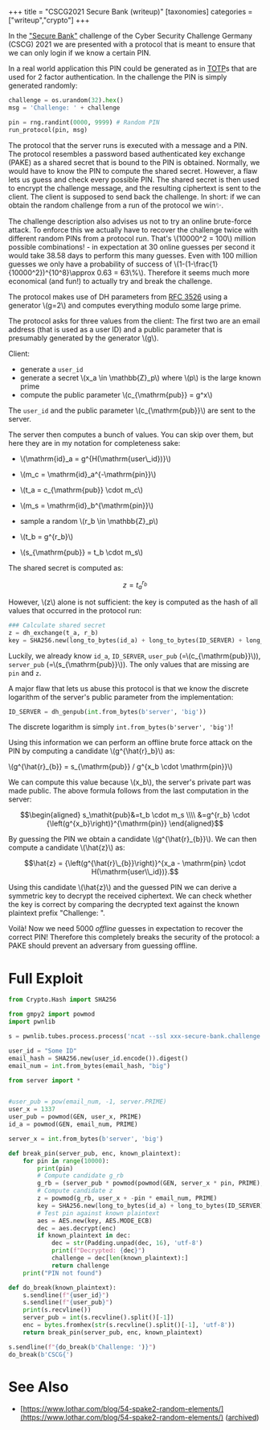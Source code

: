 +++
title = "CSCG2021 Secure Bank (writeup)"
[taxonomies]
categories = ["writeup","crypto"]
+++

In the ["Secure Bank"](https://earth.cscg.live/tasks/secure-bank) challenge of the Cyber Security Challenge Germany (CSCG) 2021
we are presented with a protocol that is meant to ensure that
we can only login if we know a certain PIN.

In a real world application this PIN could be generated as in [TOTP](https://en.wikipedia.org/wiki/Time-based_One-Time_Password)s that are used for 2 factor authentication.
In the challenge the PIN is simply generated randomly:

```python
challenge = os.urandom(32).hex()
msg = 'Challenge: ' + challenge

pin = rng.randint(0000, 9999) # Random PIN
run_protocol(pin, msg)
```

The protocol that the server runs is executed with a message and a PIN.
The protocol resembles a password based authenticated key exchange (PAKE) 
as a shared secret that is bound to the PIN is obtained.
Normally, we would have to know the PIN to compute the shared secret.
However, a flaw lets us guess and check every possible PIN.
The shared secret is then used to encrypt the challenge message,
and the resulting ciphertext is sent to the client.
The client is supposed to send back the challenge.
In short: if we can obtain the random challenge from a run of the protocol we win✨.

The challenge description also advises us not to try an online brute-force attack.
To enforce this we actually have to recover the challenge twice with different random PINs from a protocol run.
That's \\(10000^2 = 100\\) million possible combinations! - in expectation at 30 online guesses per second it would take 38.58 days to perform this many guesses. Even with 100 million guesses we only have a
probability of success of \\(1-(1-\frac{1}{10000^2})^{10^8}\approx 0.63 = 63\\%\\).
Therefore it seems much more economical (and fun!) to actually try and break the challenge.

The protocol makes use of DH parameters from [RFC 3526](https://www.ietf.org/rfc/rfc3526.txt)
using a generator \\(g=2\\) and computes everything modulo some large prime.

The protocol asks for three values from the client:
The first two are an email address (that is used as a user ID) and a public parameter
that is presumably generated by the generator \\(g\\).

Client:
- generate a `user_id`
- generate a secret \\(x_a \in \mathbb{Z}_p\\) where \\(p\\) is the large known prime
- compute the public parameter \\(c_{\mathrm{pub}} = g^x\\)

The `user_id` and the public parameter \\(c_{\mathrm{pub}}\\) are sent to the server.

The server then computes a bunch of values.
You can skip over them, but here they are in my notation for completeness sake:

- \\(\mathrm{id}_a = g^{H(\mathrm{user\\_id})}\\)
- \\(m_c = \mathrm{id}_a^{-\mathrm{pin}}\\)
- \\(t_a = c_{\mathrm{pub}} \cdot m_c\\)

- \\(m_s = \mathrm{id}_b^{\mathrm{pin}}\\)
- sample a random \\(r_b \in \mathbb{Z}_p\\)
- \\(t_b = g^{r_b}\\)
- \\(s_{\mathrm{pub}} = t_b \cdot m_s\\)

The shared secret is computed as:

$$z = t_a^{r_b}$$

However, \\(z\\) alone is not sufficient:
the key is computed as the hash of all values that occurred in the protocol run:

```python
### Calculate shared secret
z = dh_exchange(t_a, r_b)
key = SHA256.new(long_to_bytes(id_a) + long_to_bytes(ID_SERVER) + long_to_bytes(user_pub) + long_to_bytes(server_pub) + long_to_bytes(pin) + long_to_bytes(z)).digest()
```

Luckily, we already know `id_a`, `ID_SERVER`, `user_pub` (=\\(c_{\mathrm{pub}}\\)), `server_pub` (=\\(s_{\mathrm{pub}}\\)).
The only values that are missing are `pin` and `z`.

A major flaw that lets us abuse this protocol is
that we know the discrete logarithm of the server's public
parameter from the implementation:

```python
ID_SERVER = dh_genpub(int.from_bytes(b'server', 'big'))
```

The discrete logarithm is simply `int.from_bytes(b'server', 'big')`!

Using this information we can perform an offline brute force attack on the PIN
by computing a candidate \\(g^{\hat{r}_b}\\) as:

\\(g^{\hat{r}\_{b}} = s\_{\mathrm{pub}} / g^{x_b \cdot \mathrm{pin}}\\)

We can compute this value because \\(x_b\\), the server's private part was made public.
The above formula follows from the last computation in the server: 

$$\begin{aligned}
s_\mathit{pub}&=t_b \cdot m_s \\\\
&=g^{r_b} \cdot {\left(g^{x_b}\right)}^{\mathrm{pin}}
\end{aligned}$$

By guessing the PIN we obtain a candidate \\(g^{\hat{r}\_{b}}\\).
We can then compute a candidate \\(\hat{z}\\) as:

$$\hat{z} = {\left(g^{\hat{r}\_{b}}\right)}^{x_a - \mathrm{pin} \cdot H(\mathrm{user\\_id})}.$$

Using this candidate \\(\hat{z}\\) and the guessed PIN
we can derive a symmetric key to decrypt the received ciphertext.
We can check whether the key is correct by comparing the decrypted text 
against the known plaintext prefix "Challenge: ".

Voilà! Now we need 5000 _offline_ guesses in expectation to recover the correct PIN!
Therefore this completely breaks the security of the protocol:
a PAKE should prevent an adversary from guessing offline.

# Full Exploit

```python
from Crypto.Hash import SHA256

from gmpy2 import powmod
import pwnlib

s = pwnlib.tubes.process.process('ncat --ssl xxx-secure-bank.challenge.broker.cscg.live 31337'.split())

user_id = "Some ID"
email_hash = SHA256.new(user_id.encode()).digest()
email_num = int.from_bytes(email_hash, "big")

from server import *


#user_pub = pow(email_num, -1, server.PRIME)
user_x = 1337
user_pub = powmod(GEN, user_x, PRIME)
id_a = powmod(GEN, email_num, PRIME)

server_x = int.from_bytes(b'server', 'big')

def break_pin(server_pub, enc, known_plaintext):
    for pin in range(10000):
        print(pin)
        # Compute candidate g_rb
        g_rb = (server_pub * powmod(powmod(GEN, server_x * pin, PRIME), -1, PRIME)) % PRIME
        # Compute candidate z
        z = powmod(g_rb, user_x + -pin * email_num, PRIME)
        key = SHA256.new(long_to_bytes(id_a) + long_to_bytes(ID_SERVER) + long_to_bytes(user_pub) + long_to_bytes(server_pub) + long_to_bytes(pin) + long_to_bytes(z)).digest()
        # Test pin against known plaintext
        aes = AES.new(key, AES.MODE_ECB)
        dec = aes.decrypt(enc)
        if known_plaintext in dec:
            dec = str(Padding.unpad(dec, 16), 'utf-8')
            print(f"Decrypted: {dec}")
            challenge = dec[len(known_plaintext):]
            return challenge
    print("PIN not found")

def do_break(known_plaintext):
    s.sendline(f"{user_id}")
    s.sendline(f"{user_pub}")
    print(s.recvline())
    server_pub = int(s.recvline().split()[-1])
    enc = bytes.fromhex(str(s.recvline().split()[-1], 'utf-8'))
    return break_pin(server_pub, enc, known_plaintext)

s.sendline(f"{do_break(b'Challenge: ')}")
do_break(b'CSCG{')
```

# See Also

- [https://www.lothar.com/blog/54-spake2-random-elements/](https://www.lothar.com/blog/54-spake2-random-elements/) ([archived](https://web.archive.org/web/20210226042526/https://www.lothar.com/blog/54-spake2-random-elements/))